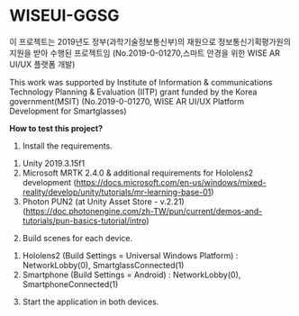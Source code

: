 # WISEUI-GGSG
이 프로젝트는 2019년도 정부(과학기술정보통신부)의 재원으로 정보통신기획평가원의 지원을 받아 수행된 프로젝트임 (No.2019-0-01270,스마트 안경을 위한 WISE AR UI/UX 플랫폼 개발)

This work was supported by Institute of Information & communications Technology Planning & Evaluation (IITP) grant funded by the Korea government(MSIT) (No.2019-0-01270, WISE AR UI/UX Platform Development for Smartglasses)


**How to test this project?**
1. Install the requirements.
  1) Unity 2019.3.15f1
  2) Microsoft MRTK 2.4.0 & additional requirements for Hololens2 development (https://docs.microsoft.com/en-us/windows/mixed-reality/develop/unity/tutorials/mr-learning-base-01)
  3) Photon PUN2 (at Unity Asset Store - v.2.21) (https://doc.photonengine.com/zh-TW/pun/current/demos-and-tutorials/pun-basics-tutorial/intro)

2. Build scenes for each device.
  1) Hololens2 (Build Settings = Universal Windows Platform) : NetworkLobby(0), SmartglassConnected(1)
  2) Smartphone (Build Settings = Android) : NetworkLobby(0), SmartphoneConnected(1)

3. Start the application in both devices.
